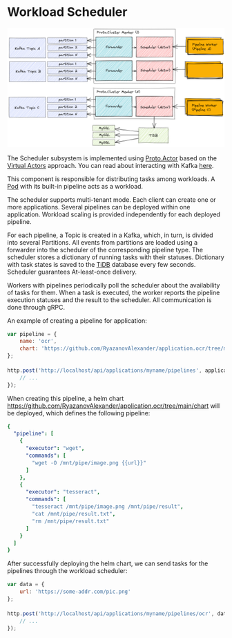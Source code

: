# Workload Scheduler

![scheduler](.diagrams/scheduler.png)

The Scheduler subsystem is implemented using [Proto.Actor](https://proto.actor/) based on the [Virtual Actors](https://www.microsoft.com/en-us/research/project/orleans-virtual-actors/) approach. You can read about interacting with Kafka [here](https://proto.actor/docs/local-affinity/).

This component is responsible for distributing tasks among workloads. A [Pod](https://kubernetes.io/docs/concepts/workloads/pods/) with its built-in pipeline acts as a workload.

The scheduler supports multi-tenant mode. Each client can create one or more applications. Several pipelines can be deployed within one application. Workload scaling is provided independently for each deployed pipeline.

For each pipeline, a Topic is created in a Kafka, which, in turn, is divided into several Partitions. All events from partitions are loaded using a forwarder into the scheduler of the corresponding pipeline type. The scheduler stores a dictionary of running tasks with their statuses. Dictionary with task states is saved to the [TiDB](https://github.com/pingcap/tidb) database every few seconds. Scheduler guarantees At-least-once delivery.

Workers with pipelines periodically poll the scheduler about the availability of tasks for them. When a task is executed, the worker reports the pipeline execution statuses and the result to the scheduler. All communication is done through gRPC.

An example of creating a pipeline for application:

```js
var pipeline = {
    name: 'ocr',
    chart: 'https://github.com/RyazanovAlexander/application.ocr/tree/main/chart'
};

http.post('http://localhost/api/applications/myname/pipelines', application, function(res){
    // ...
});
```

When creating this pipeline, a helm chart https://github.com/RyazanovAlexander/application.ocr/tree/main/chart will be deployed, which defines the following pipeline:

```yaml
{
  "pipeline": [
    {
      "executor": "wget",
      "commands": [
        "wget -O /mnt/pipe/image.png {{url}}"
      ]
    },
    {
      "executor": "tesseract",
      "commands": [
        "tesseract /mnt/pipe/image.png /mnt/pipe/result",
        "cat /mnt/pipe/result.txt",
        "rm /mnt/pipe/result.txt"
      ]
    }
  ]
}
```

After successfully deploying the helm chart, we can send tasks for the pipelines through the workload scheduler:

```js
var data = {
    url: 'https://some-addr.com/pic.png'
};

http.post('http://localhost/api/applications/myname/pipelines/ocr', data, function(res){
    // ...
});
```
